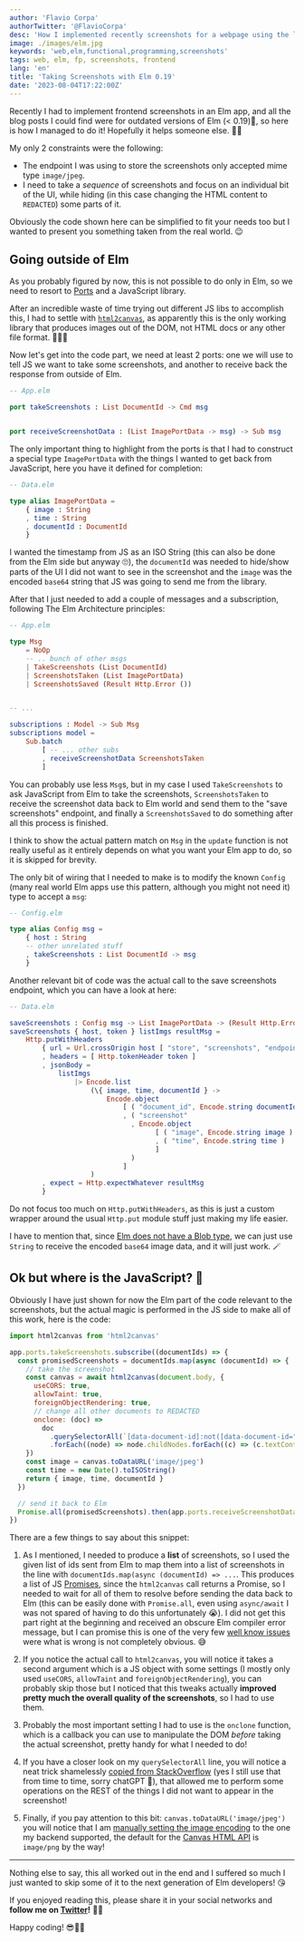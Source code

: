 ```yaml
---
author: 'Flavio Corpa'
authorTwitter: '@FlavioCorpa'
desc: 'How I implemented recently screenshots for a webpage using the latest version of Elm!'
image: ./images/elm.jpg
keywords: 'web,elm,functional,programming,screenshots'
tags: web, elm, fp, screenshots, frontend
lang: 'en'
title: 'Taking Screenshots with Elm 0.19'
date: '2023-08-04T17:22:00Z'
---
```


Recently I had to implement frontend screenshots in an Elm app, and all the blog posts I could find were for outdated versions of Elm (< 0.19)🌳, so here is how I managed to do it! Hopefully it helps someone else. 🤞🏻

My only 2 constraints were the following:

- The endpoint I was using to store the screenshots only accepted mime type `image/jpeg`.
- I need to take a _sequence_ of screenshots and focus on an individual bit of the UI, while hiding (in this case changing the HTML content to `REDACTED`) some parts of it.

Obviously the code shown here can be simplified to fit your needs too but I wanted to present you something taken from the real world. 😉

## Going outside of Elm

As you probably figured by now, this is not possible to do only in Elm, so we need to resort to [Ports](https://guide.elm-lang.org/interop/ports.html) and a JavaScript library.

After an incredible waste of time trying out different JS libs to accomplish this, I had to settle with [`html2canvas`](https://github.com/niklasvh/html2canvas), as apparently this is the only working library that produces images out of the DOM, not HTML docs or any other file format. 🤷🏼‍♂️

Now let's get into the code part, we need at least 2 ports: one we will use to tell JS we want to take some screenshots, and another to receive back the response from outside of Elm.

```elm
-- App.elm

port takeScreenshots : List DocumentId -> Cmd msg


port receiveScreenshotData : (List ImagePortData -> msg) -> Sub msg
```

The only important thing to highlight from the ports is that I had to construct a special type `ImagePortData` with the things I wanted to get back from JavaScript, here you have it defined for completion:

```elm
-- Data.elm

type alias ImagePortData =
    { image : String
    , time : String
    , documentId : DocumentId
    }
```

I wanted the timestamp from JS as an ISO String (this can also be done from the Elm side but anyway 🙄), the `documentId` was needed to hide/show parts of the UI I did not want to see in the screenshot and the `image` was the encoded `base64` string that JS was going to send me from the library.

After that I just needed to add a couple of messages and a subscription, following The Elm Architecture principles:

```elm
-- App.elm

type Msg
    = NoOp
    -- .. bunch of other msgs
    | TakeScreenshots (List DocumentId)
    | ScreenshotsTaken (List ImagePortData)
    | ScreenshotsSaved (Result Http.Error ())


-- ...

subscriptions : Model -> Sub Msg
subscriptions model =
    Sub.batch
        [ -- ... other subs
        , receiveScreenshotData ScreenshotsTaken
        ]
```

You can probably use less `Msg`s, but in my case I used `TakeScreenshots` to ask JavaScript from Elm to take the screenshots, `ScreenshotsTaken` to receive the screenshot data back to Elm world and send them to the "save screenshots" endpoint, and finally a `ScreenshotsSaved` to do something after all this process is finished.

I think to show the actual pattern match on `Msg` in the `update` function is not really useful as it entirely depends on what you want your Elm app to do, so it is skipped for brevity.

The only bit of wiring that I needed to make is to modify the known `Config` (many real world Elm apps use this pattern, although you might not need it) type to accept a `msg`:

```elm
-- Config.elm

type alias Config msg =
    { host : String
    -- other unrelated stuff
    , takeScreenshots : List DocumentId -> msg
    }
```

Another relevant bit of code was the actual call to the save screenshots endpoint, which you can have a look at here:

```elm
-- Data.elm

saveScreenshots : Config msg -> List ImagePortData -> (Result Http.Error () -> msg) -> Cmd msg
saveScreenshots { host, token } listImgs resultMsg =
    Http.putWithHeaders
        { url = Url.crossOrigin host [ "store", "screenshots", "endpoint" ] []
        , headers = [ Http.tokenHeader token ]
        , jsonBody =
            listImgs
                |> Encode.list
                    (\{ image, time, documentId } ->
                        Encode.object
                            [ ( "document_id", Encode.string documentId )
                            , ( "screenshot"
                              , Encode.object
                                    [ ( "image", Encode.string image )
                                    , ( "time", Encode.string time )
                                    ]
                              )
                            ]
                    )
        , expect = Http.expectWhatever resultMsg
        }
```

Do not focus too much on `Http.putWithHeaders`, as this is just a custom wrapper around the usual `Http.put` module stuff just making my life easier.

I have to mention that, since [Elm does not have a Blob type](https://github.com/elm/http/issues/56#issuecomment-462489112), we can just use `String` to receive the encoded `base64` image data, and it will just work. 🪄

## Ok but where is the JavaScript? 🤔

Obviously I have just shown for now the Elm part of the code relevant to the screenshots, but the actual magic is performed in the JS side to make all of this work, here is the code:

```js
import html2canvas from 'html2canvas'

app.ports.takeScreenshots.subscribe((documentIds) => {
  const promisedScreenshots = documentIds.map(async (documentId) => {
    // take the screenshot
    const canvas = await html2canvas(document.body, {
      useCORS: true,
      allowTaint: true,
      foreignObjectRendering: true,
      // change all other documents to REDACTED
      onclone: (doc) =>
        doc
          .querySelectorAll(`[data-document-id]:not([data-document-id="${documentId}"])`)
          .forEach((node) => node.childNodes.forEach((c) => (c.textContent = 'REDACTED'))),
    })
    const image = canvas.toDataURL('image/jpeg')
    const time = new Date().toISOString()
    return { image, time, documentId }
  })

  // send it back to Elm
  Promise.all(promisedScreenshots).then(app.ports.receiveScreenshotData.send)
})
```

There are a few things to say about this snippet:

1. As I mentioned, I needed to produce a **list** of screenshots, so I used the given list of ids sent from Elm to map them into a list of screenshots in the line with `documentIds.map(async (documentId) => ...`. This produces a list of JS [Promises](https://developer.mozilla.org/en-US/docs/Web/JavaScript/Reference/Global_Objects/Promise), since the `html2canvas` call returns a Promise, so I needed to wait for all of them to resolve before sending the data back to Elm (this can be easily done with `Promise.all`, even using `async/await` I was not spared of having to do this unfortunately 😭). I did not get this part right at the beginning and received an obscure Elm compiler error message, but I can promise this is one of the very few [well know issues](https://github.com/elm/core/issues/1043) were what is wrong is not completely obvious. 😅

2. If you notice the actual call to `html2canvas`, you will notice it takes a second argument which is a JS object with some settings (I mostly only used `useCORS`, `allowTaint` and `foreignObjectRendering`), you can probably skip those but I noticed that this tweaks actually **improved pretty much the overall quality of the screenshots**, so I had to use them.

3. Probably the most important setting I had to use is the `onclone` function, which is a callback you can use to manipulate the DOM _before_ taking the actual screenshot, pretty handy for what I needed to do!

4. If you have a closer look on my `querySelectorAll` line, you will notice a neat trick shamelessly [copied from StackOverflow](https://stackoverflow.com/questions/25287229/cant-find-a-not-equal-css-attribute-selector/68520810#68520810) (yes I still use that from time to time, sorry chatGPT 🤣), that allowed me to perform some operations on the REST of the things I did not want to appear in the screenshot!

5. Finally, if you pay attention to this bit: `canvas.toDataURL('image/jpeg')` you will notice that I am [manually setting the image encoding](https://stackoverflow.com/questions/15685698/getting-binary-base64-data-from-html5-canvas-readasbinarystring/15685877#15685877) to the one my backend supported, the default for the [Canvas HTML API](https://developer.mozilla.org/en-US/docs/Web/API/Canvas_API) is `image/png` by the way!

---

Nothing else to say, this all worked out in the end and I suffered so much I just wanted to skip some of it to the next generation of Elm developers! 😘

If you enjoyed reading this, please share it in your social networks and **follow me on [Twitter](https://twitter.com/FlavioCorpa)!** 🙌🏻

Happy coding! 😎🖖🏻
